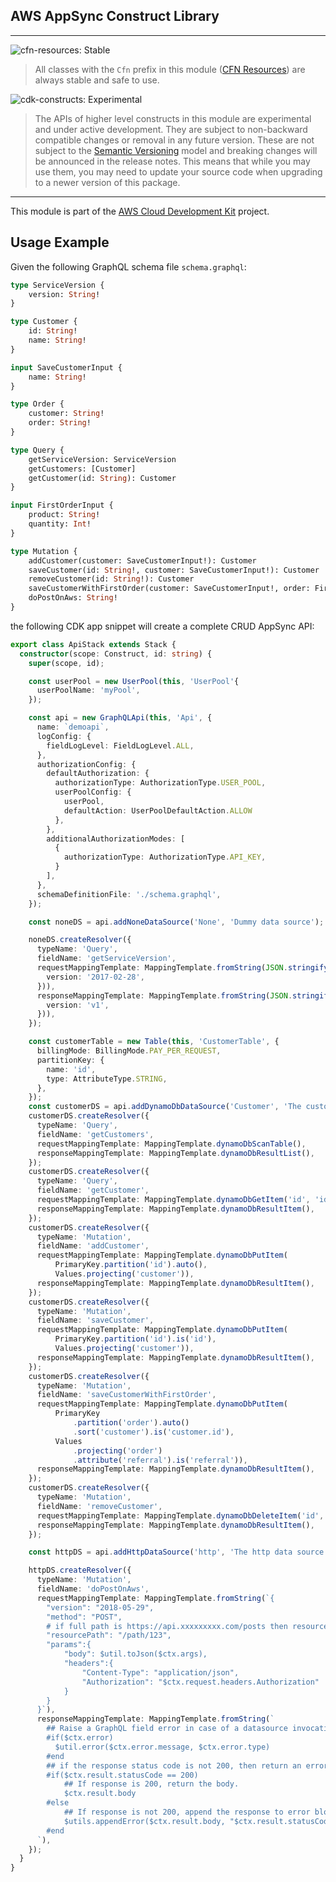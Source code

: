 ## AWS AppSync Construct Library
<!--BEGIN STABILITY BANNER-->
---

![cfn-resources: Stable](https://img.shields.io/badge/cfn--resources-stable-success.svg?style=for-the-badge)

> All classes with the `Cfn` prefix in this module ([CFN Resources](https://docs.aws.amazon.com/cdk/latest/guide/constructs.html#constructs_lib)) are always stable and safe to use.

![cdk-constructs: Experimental](https://img.shields.io/badge/cdk--constructs-experimental-important.svg?style=for-the-badge)

> The APIs of higher level constructs in this module are experimental and under active development. They are subject to non-backward compatible changes or removal in any future version. These are not subject to the [Semantic Versioning](https://semver.org/) model and breaking changes will be announced in the release notes. This means that while you may use them, you may need to update your source code when upgrading to a newer version of this package.

---
<!--END STABILITY BANNER-->

This module is part of the [AWS Cloud Development Kit](https://github.com/aws/aws-cdk) project.

## Usage Example

Given the following GraphQL schema file `schema.graphql`:

```graphql
type ServiceVersion {
    version: String!
}

type Customer {
    id: String!
    name: String!
}

input SaveCustomerInput {
    name: String!
}

type Order {
    customer: String!
    order: String!
}

type Query {
    getServiceVersion: ServiceVersion
    getCustomers: [Customer]
    getCustomer(id: String): Customer
}

input FirstOrderInput {
    product: String!
    quantity: Int!
}

type Mutation {
    addCustomer(customer: SaveCustomerInput!): Customer
    saveCustomer(id: String!, customer: SaveCustomerInput!): Customer
    removeCustomer(id: String!): Customer
    saveCustomerWithFirstOrder(customer: SaveCustomerInput!, order: FirstOrderInput!, referral: String): Order
    doPostOnAws: String!
}
```

the following CDK app snippet will create a complete CRUD AppSync API:

```ts
export class ApiStack extends Stack {
  constructor(scope: Construct, id: string) {
    super(scope, id);

    const userPool = new UserPool(this, 'UserPool'{
      userPoolName: 'myPool',
    });

    const api = new GraphQLApi(this, 'Api', {
      name: `demoapi`,
      logConfig: {
        fieldLogLevel: FieldLogLevel.ALL,
      },
      authorizationConfig: {
        defaultAuthorization: {
          authorizationType: AuthorizationType.USER_POOL,
          userPoolConfig: {
            userPool,
            defaultAction: UserPoolDefaultAction.ALLOW
          },
        },
        additionalAuthorizationModes: [
          {
            authorizationType: AuthorizationType.API_KEY,
          }
        ],
      },
      schemaDefinitionFile: './schema.graphql',
    });

    const noneDS = api.addNoneDataSource('None', 'Dummy data source');

    noneDS.createResolver({
      typeName: 'Query',
      fieldName: 'getServiceVersion',
      requestMappingTemplate: MappingTemplate.fromString(JSON.stringify({
        version: '2017-02-28',
      })),
      responseMappingTemplate: MappingTemplate.fromString(JSON.stringify({
        version: 'v1',
      })),
    });

    const customerTable = new Table(this, 'CustomerTable', {
      billingMode: BillingMode.PAY_PER_REQUEST,
      partitionKey: {
        name: 'id',
        type: AttributeType.STRING,
      },
    });
    const customerDS = api.addDynamoDbDataSource('Customer', 'The customer data source', customerTable);
    customerDS.createResolver({
      typeName: 'Query',
      fieldName: 'getCustomers',
      requestMappingTemplate: MappingTemplate.dynamoDbScanTable(),
      responseMappingTemplate: MappingTemplate.dynamoDbResultList(),
    });
    customerDS.createResolver({
      typeName: 'Query',
      fieldName: 'getCustomer',
      requestMappingTemplate: MappingTemplate.dynamoDbGetItem('id', 'id'),
      responseMappingTemplate: MappingTemplate.dynamoDbResultItem(),
    });
    customerDS.createResolver({
      typeName: 'Mutation',
      fieldName: 'addCustomer',
      requestMappingTemplate: MappingTemplate.dynamoDbPutItem(
          PrimaryKey.partition('id').auto(),
          Values.projecting('customer')),
      responseMappingTemplate: MappingTemplate.dynamoDbResultItem(),
    });
    customerDS.createResolver({
      typeName: 'Mutation',
      fieldName: 'saveCustomer',
      requestMappingTemplate: MappingTemplate.dynamoDbPutItem(
          PrimaryKey.partition('id').is('id'),
          Values.projecting('customer')),
      responseMappingTemplate: MappingTemplate.dynamoDbResultItem(),
    });
    customerDS.createResolver({
      typeName: 'Mutation',
      fieldName: 'saveCustomerWithFirstOrder',
      requestMappingTemplate: MappingTemplate.dynamoDbPutItem(
          PrimaryKey
              .partition('order').auto()
              .sort('customer').is('customer.id'),
          Values
              .projecting('order')
              .attribute('referral').is('referral')),
      responseMappingTemplate: MappingTemplate.dynamoDbResultItem(),
    });
    customerDS.createResolver({
      typeName: 'Mutation',
      fieldName: 'removeCustomer',
      requestMappingTemplate: MappingTemplate.dynamoDbDeleteItem('id', 'id'),
      responseMappingTemplate: MappingTemplate.dynamoDbResultItem(),
    });

    const httpDS = api.addHttpDataSource('http', 'The http data source', 'https://aws.amazon.com/');

    httpDS.createResolver({
      typeName: 'Mutation',
      fieldName: 'doPostOnAws',
      requestMappingTemplate: MappingTemplate.fromString(`{
        "version": "2018-05-29",
        "method": "POST",
        # if full path is https://api.xxxxxxxxx.com/posts then resourcePath would be /posts
        "resourcePath": "/path/123",
        "params":{
            "body": $util.toJson($ctx.args),
            "headers":{
                "Content-Type": "application/json",
                "Authorization": "$ctx.request.headers.Authorization"
            }
        }
      }`),
      responseMappingTemplate: MappingTemplate.fromString(`
        ## Raise a GraphQL field error in case of a datasource invocation error
        #if($ctx.error)
          $util.error($ctx.error.message, $ctx.error.type)
        #end
        ## if the response status code is not 200, then return an error. Else return the body **
        #if($ctx.result.statusCode == 200)
            ## If response is 200, return the body.
            $ctx.result.body
        #else
            ## If response is not 200, append the response to error block.
            $utils.appendError($ctx.result.body, "$ctx.result.statusCode")
        #end
      `),
    });
  }
}
```
